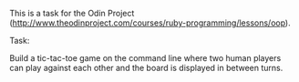 This is a task for the Odin Project (http://www.theodinproject.com/courses/ruby-programming/lessons/oop).

Task:

Build a tic-tac-toe game on the command line where two human players can play against each other and the board is displayed in between turns.
